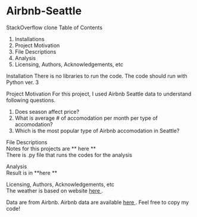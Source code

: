 # Airbnb-Seattle
StackOverflow clone
Table of Contents
1. Installations 
2. Project Motivation
3. File Descriptions
4. Analysis
5. Licensing, Authors, Acknowledgements, etc

Installation
There is no libraries to run the code. The code should run with Python ver. 3

Project Motivation
For this project, I used Airbnb Seattle data to understand following questions.
1. Does season affect price?
2. What is average # of accomodation per month per type of accomodation?
3. Which is the most popular type of Airbnb accomodation in Seattle?

File Descriptions <br>
Notes for this projects are ** here ** <br>
There is .py file that runs the codes for the analysis

Analysis <br>
Result is in **here **

Licensing, Authors, Acknowledgements, etc <br>
The weather is based on website <A HREF="https://weather-and-climate.com/average-monthly-precipitation-Rainfall-inches,seattle,United-States-of-America">here </A>. 

Data are from Airbnb. 
Airbnb data are available <A HREF="https://www.kaggle.com/datasets/airbnb/seattle">here </A>.
Feel free to copy my code!
